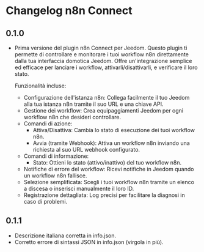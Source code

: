 # Changelog n8n Connect

## 0.1.0
- Prima versione del plugin n8n Connect per Jeedom.
  Questo plugin ti permette di controllare e monitorare i tuoi workflow n8n direttamente dalla tua interfaccia domotica Jeedom. Offre un'integrazione semplice ed efficace per lanciare i workflow, attivarli/disattivarli, e verificare il loro stato.

  Funzionalità incluse:
  - Configurazione dell'istanza n8n: Collega facilmente il tuo Jeedom alla tua istanza n8n tramite il suo URL e una chiave API.
  - Gestione dei workflow: Crea equipaggiamenti Jeedom per ogni workflow n8n che desideri controllare.
  - Comandi di azione:
    - Attiva/Disattiva: Cambia lo stato di esecuzione dei tuoi workflow n8n.
    - Avvia (tramite Webhook): Attiva un workflow n8n inviando una richiesta al suo URL webhook configurato.
  - Comandi di informazione:
    - Stato: Ottieni lo stato (attivo/inattivo) del tuo workflow n8n.
  - Notifiche di errore del workflow: Ricevi notifiche in Jeedom quando un workflow n8n fallisce.
  - Selezione semplificata: Scegli i tuoi workflow n8n tramite un elenco a discesa o inserisci manualmente il loro ID.
  - Registrazione dettagliata: Log precisi per facilitare la diagnosi in caso di problemi.

## 0.1.1
- Descrizione italiana corretta in info.json.
- Corretto errore di sintassi JSON in info.json (virgola in più).

